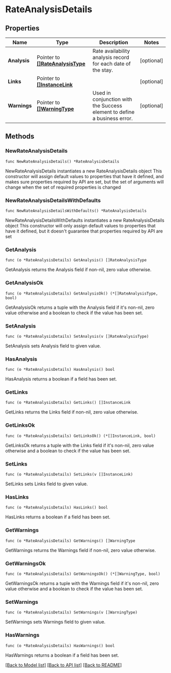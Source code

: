 # RateAnalysisDetails

## Properties

Name | Type | Description | Notes
------------ | ------------- | ------------- | -------------
**Analysis** | Pointer to [**[]RateAnalysisType**](RateAnalysisType.md) | Rate availability analysis record for each date of the stay. | [optional] 
**Links** | Pointer to [**[]InstanceLink**](InstanceLink.md) |  | [optional] 
**Warnings** | Pointer to [**[]WarningType**](WarningType.md) | Used in conjunction with the Success element to define a business error. | [optional] 

## Methods

### NewRateAnalysisDetails

`func NewRateAnalysisDetails() *RateAnalysisDetails`

NewRateAnalysisDetails instantiates a new RateAnalysisDetails object
This constructor will assign default values to properties that have it defined,
and makes sure properties required by API are set, but the set of arguments
will change when the set of required properties is changed

### NewRateAnalysisDetailsWithDefaults

`func NewRateAnalysisDetailsWithDefaults() *RateAnalysisDetails`

NewRateAnalysisDetailsWithDefaults instantiates a new RateAnalysisDetails object
This constructor will only assign default values to properties that have it defined,
but it doesn't guarantee that properties required by API are set

### GetAnalysis

`func (o *RateAnalysisDetails) GetAnalysis() []RateAnalysisType`

GetAnalysis returns the Analysis field if non-nil, zero value otherwise.

### GetAnalysisOk

`func (o *RateAnalysisDetails) GetAnalysisOk() (*[]RateAnalysisType, bool)`

GetAnalysisOk returns a tuple with the Analysis field if it's non-nil, zero value otherwise
and a boolean to check if the value has been set.

### SetAnalysis

`func (o *RateAnalysisDetails) SetAnalysis(v []RateAnalysisType)`

SetAnalysis sets Analysis field to given value.

### HasAnalysis

`func (o *RateAnalysisDetails) HasAnalysis() bool`

HasAnalysis returns a boolean if a field has been set.

### GetLinks

`func (o *RateAnalysisDetails) GetLinks() []InstanceLink`

GetLinks returns the Links field if non-nil, zero value otherwise.

### GetLinksOk

`func (o *RateAnalysisDetails) GetLinksOk() (*[]InstanceLink, bool)`

GetLinksOk returns a tuple with the Links field if it's non-nil, zero value otherwise
and a boolean to check if the value has been set.

### SetLinks

`func (o *RateAnalysisDetails) SetLinks(v []InstanceLink)`

SetLinks sets Links field to given value.

### HasLinks

`func (o *RateAnalysisDetails) HasLinks() bool`

HasLinks returns a boolean if a field has been set.

### GetWarnings

`func (o *RateAnalysisDetails) GetWarnings() []WarningType`

GetWarnings returns the Warnings field if non-nil, zero value otherwise.

### GetWarningsOk

`func (o *RateAnalysisDetails) GetWarningsOk() (*[]WarningType, bool)`

GetWarningsOk returns a tuple with the Warnings field if it's non-nil, zero value otherwise
and a boolean to check if the value has been set.

### SetWarnings

`func (o *RateAnalysisDetails) SetWarnings(v []WarningType)`

SetWarnings sets Warnings field to given value.

### HasWarnings

`func (o *RateAnalysisDetails) HasWarnings() bool`

HasWarnings returns a boolean if a field has been set.


[[Back to Model list]](../README.md#documentation-for-models) [[Back to API list]](../README.md#documentation-for-api-endpoints) [[Back to README]](../README.md)



